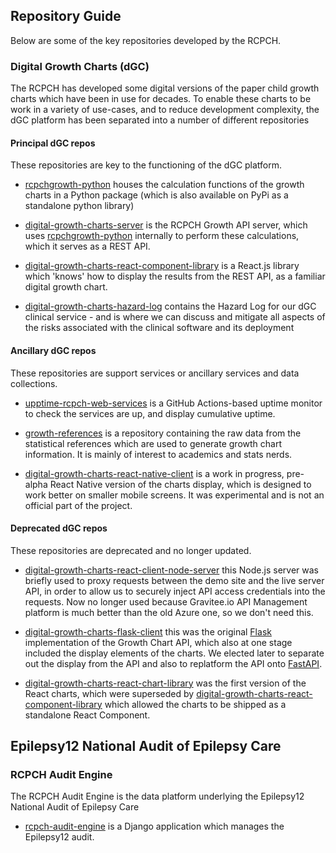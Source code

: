 ## Repository Guide

Below are some of the key repositories developed by the RCPCH.

### Digital Growth Charts (dGC)

The RCPCH has developed some digital versions of the paper child growth charts which have been in use for decades. To enable these charts to be work in a variety of use-cases, and to reduce development complexity, the dGC platform has been separated into a number of different repositories

#### Principal dGC repos

These repositories are key to the functioning of the dGC platform.

* [rcpchgrowth-python](https://github.com/rcpch/rcpchgrowth-python) houses the calculation functions of the growth charts in a Python package (which is also available on PyPi as a standalone python library)

* [digital-growth-charts-server](https://github.com/rcpch/digital-growth-charts-server) is the RCPCH Growth API server, which uses [rcpchgrowth-python](https://github.com/rcpch/rcpchgrowth-python) internally to perform these calculations, which it serves as a REST API.

* [digital-growth-charts-react-component-library](https://github.com/rcpch/digital-growth-charts-react-component-library) is a React.js library which 'knows' how to display the results from the REST API, as a familiar digital growth chart.

* [digital-growth-charts-hazard-log](https://github.com/rcpch/digital-growth-charts-hazard-log) contains the Hazard Log for our dGC clinical service - and is where we can discuss and mitigate all aspects of the risks associated with the clinical software and its deployment

#### Ancillary dGC repos

These repositories are support services or ancillary services and data collections.

* [upptime-rcpch-web-services](https://github.com/rcpch/upptime-rcpch-web-services) is a GitHub Actions-based uptime monitor to check the services are up, and display cumulative uptime.

* [growth-references](https://github.com/rcpch/growth-references) is a repository containing the raw data from the statistical references which are used to generate growth chart information. It is mainly of interest to academics and stats nerds.

* [digital-growth-charts-react-native-client](https://github.com/rcpch/digital-growth-charts-react-native-client) is a work in progress, pre-alpha React Native version of the charts display, which is designed to work better on smaller mobile screens. It was experimental and is not an official part of the project.

#### Deprecated dGC repos

These repositories are deprecated and no longer updated.

* [digital-growth-charts-react-client-node-server](https://github.com/rcpch/digital-growth-charts-react-client-node-server) this Node.js server was briefly used to proxy requests between the demo site and the live server API, in order to allow us to securely inject API access credentials into the requests. Now no longer used because Gravitee.io API Management platform is much better than the old Azure one, so we don't need this.

* [digital-growth-charts-flask-client](https://github.com/rcpch/digital-growth-charts-flask-client) this was the original [Flask](https://flask.palletsprojects.com/) implementation of the Growth Chart API, which also at one stage included the display elements of the charts. We elected later to separate out the display from the API and also to replatform the API onto [FastAPI](https://fastapi.tiangolo.com/).

* [digital-growth-charts-react-chart-library](https://github.com/rcpch/digital-growth-charts-react-chart-library) was the first version of the React charts, which were superseded by [digital-growth-charts-react-component-library](https://github.com/rcpch/digital-growth-charts-react-component-library) which allowed the charts to be shipped as a standalone React Component.

## Epilepsy12 National Audit of Epilepsy Care

### RCPCH Audit Engine

The RCPCH Audit Engine is the data platform underlying the Epilepsy12 National Audit of Epilepsy Care

* [rcpch-audit-engine](https://github.com/rcpch/rcpch-audit-engine) is a Django application which manages the Epilepsy12 audit.
